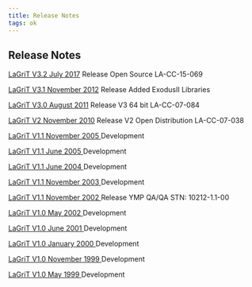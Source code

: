 ```yaml
---
title: Release Notes
tags: ok
---
```


Release Notes
--------------
[LaGriT V3.2 July 2017](release_notes/lagrit_release_notes_V3.200.md) Release Open Source LA-CC-15-069 

[LaGriT V3.1 November 2012](release_notes/lagrit_release_notes_V3.100.md) Release Added ExodusII Libraries

[LaGriT V3.0 August 2011](release_notes/lagrit_release_notes_V3.00.md) Release V3 64 bit LA-CC-07-084

[LaGriT V2 November 2010](release_notes/lagrit_release_notes_081021.md) Release V2 Open Distribution LA-CC-07-038  

<a href="/assets/images/release_notes15.pdf" download> LaGriT V1.1 November 2005 </a> Development 

<a href="/assets/images/release_notes14.pdf" download> LaGriT V1.1 June 2005 </a> Development  

<a href="/assets/images/release_notes13.pdf" download> LaGriT V1.1 June 2004 </a> Development  

<a href="/assets/images/release_notes12.pdf" download> LaGriT V1.1 November 2003 </a> Development 

<a href="/assets/images/release_notes11.pdf" download> LaGriT V1.1 November 2002 </a>  Release YMP QA/QA STN: 10212-1.1-00 

<a href="/assets/images/release_notes10.pdf" download> LaGriT V1.0 May 2002 </a> Development  

<a href="/assets/images/release_notes9.pdf" download> LaGriT V1.0 June 2001 </a> Development  

<a href="/assets/images/release_notes8.pdf" download> LaGriT V1.0 January 2000 </a> Development   

<a href="/assets/images/release_notes7.pdf" download> LaGriT V1.0 November 1999 </a> Development

<a href="/assets/images/release_notes6.pdf" download> LaGriT V1.0 May 1999 </a>  Development
